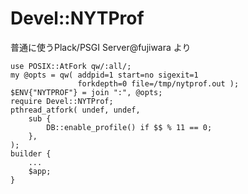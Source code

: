
# Devel::NYTProf

普通に使うPlack/PSGI Server@fujiwara より


    use POSIX::AtFork qw/:all/;
    my @opts = qw( addpid=1 start=no sigexit=1
                   forkdepth=0 file=/tmp/nytprof.out );
    $ENV{"NYTPROF"} = join ":", @opts;
    require Devel::NYTProf;
    pthread_atfork( undef, undef,
        sub { 
            DB::enable_profile() if $$ % 11 == 0; 
        },
    );
    builder { 
        ...  
        $app;
    }


